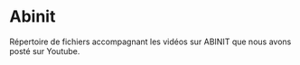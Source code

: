 # Abinit
Répertoire de fichiers accompagnant les vidéos sur ABINIT que nous avons posté sur Youtube.

